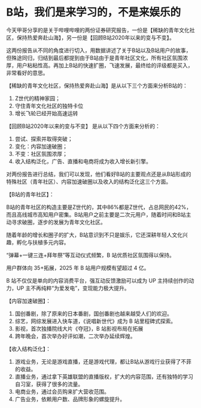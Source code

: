 # B站，我们是来学习的，不是来娱乐的

今天甲哥分享的是关于哔哩哔哩的两份证券研究报告，一份是【稀缺的青年文化社区，保持热爱奔赴山海】，另一份是【回顾B站2020年以来的变与不变】。

这两份报告从不同的角度进行切入，用数据讲述了关于B站以及B站用户的故事，但殊途同归，归结到最后都提到由于B站由于是青年社区文化，所有社区氛围浓厚，用户粘粘性高。再加上B站的快速扩圈，飞速发展，最终给的评级都是买入，非常看好的意思。



【稀缺的青年文化社区，保持热爱奔赴山海】是从以下三个方面来分析B站的：

1. Z世代的精神家园；
2. 守住青年文化社区的独特卡位
3. 增长飞轮已经开始高速运转



【回顾B站2020年以来的变与不变】 是从以下四个方面来分析的：

1. 尝试、探索并取得突破；
2. 变化：内容加速破圈；
3. 不变：社区氛围浓厚；
4. 收入结构泛化，广告、直播和电商将成为收入增长新引擎。



对两份报告进行总结，我们可以发现，他们看好B站的主要观点还是从B站形成的特殊社区（青年社区）、内容加速破圈以及收入的结构泛化这三个方面。



【B站的青年社区】：

B站的青年社区的构造主要是Z世代的，其中86%都是Z世代，占总网民的42%，而且高线城市高知用户密集。B站用户之前主要是二次元用户，随着时间和B站主动寻求破圈，逐步的发展为青年文化社区。

随着年龄的增长和圈子的扩大，B站意识到不只是娱乐，它还深耕年轻人文化兴趣，孵化与扶植多元内容。

“弹幕+一键三连+拜年祭”等互动仪式频繁，B 站优质社区氛围得以保持。

用户群体向 35+拓展，2025 年 B 站用户规模有望超过 4 亿。



B 站不仅仅是单向的内容消费平台，强互动反馈激励可以成为 UP 主持续创作的动力，UP 主不再纯粹“为爱发电”，变现能力极大提升。



【内容加速破圈】：

1. 国创番剧，除了原来的日本番剧，国创番剧也越来越受人们的欢迎。
2. 综艺，网综发展进入快车道，《说唱新世代》成为 B 站里程碑式探索。  
3. 影视，首次独播院线大片《夺冠》，B 站影视布局在拓展  
4. 跨年晚会，首次举办好评如潮，二次举办延续辉煌。  



【收入结构泛化】：

1. 游戏业务，无论是游戏直播，还是游戏代理，都让B站从游戏行业获得了不菲的收益。
2. 直播业务，通过拿下英雄联盟的直播版权，扩大的内容范围，还有独特的学习自习室，获得了很多的流量。
3. 电商业务，通过会员购来扩大营收范围。
4. 广告业务，依赖用户数、品牌形象的螺旋提升。

